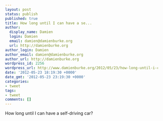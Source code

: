 ```yaml
---
layout: post
status: publish
published: true
title: How long until I can have a se...
author:
  display_name: Damien
  login: Damien
  email: damien@damienburke.org
  url: http://damienburke.org
author_login: Damien
author_email: damien@damienburke.org
author_url: http://damienburke.org
wordpress_id: 2256
wordpress_url: http://www.damienburke.org/2012/05/23/how-long-until-i-can-have-a-se/
date: '2012-05-23 18:19:30 +0000'
date_gmt: '2012-05-23 23:19:30 +0000'
categories:
- tweet
tags:
- tweet
comments: []
---
```

<p>How long until I can have a self-driving car?</p>
